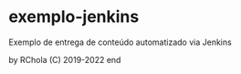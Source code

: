 # exemplo-jenkins
Exemplo de entrega de conteúdo automatizado via Jenkins

by RChola (C) 2019-2022
end
